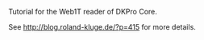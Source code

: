 Tutorial for the Web1T reader of DKPro Core.

See <http://blog.roland-kluge.de/?p=415> for more details.
